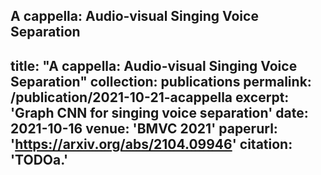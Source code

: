 
A cappella: Audio-visual Singing Voice Separation
---
title: "A cappella: Audio-visual Singing Voice Separation"
collection: publications
permalink: /publication/2021-10-21-acappella
excerpt: 'Graph CNN for singing voice separation'
date: 2021-10-16
venue: 'BMVC 2021'
paperurl: 'https://arxiv.org/abs/2104.09946'
citation: 'TODOa</i>.'
---
